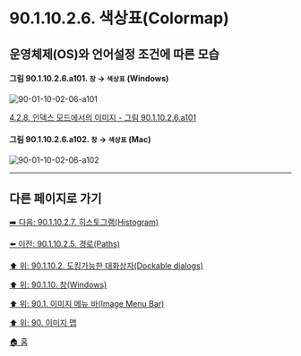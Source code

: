 # 90.1.10.2.6. 색상표(Colormap)
## 운영체제(OS)와 언어설정 조건에 따른 모습

<a id="90-01-10-02-06-a101"></a>

#### 그림 90.1.10.2.6.a101. `창` → `색상표` (Windows)
![90-01-10-02-06-a101](https://github.com/wonder13662/gimp/assets/15767104/6bde90e9-1786-4537-8dc8-631d03c446db)

[4.2.8. 인덱스 모드에서의 이미지 - 그림 90.1.10.2.6.a101](./04-02-08-the-image-is-in-indexed-color-mode.md#90-01-10-02-06-a101)

<a id="90-01-10-02-06-a102"></a>

#### 그림 90.1.10.2.6.a102. `창` → `색상표` (Mac)
![90-01-10-02-06-a102](https://github.com/wonder13662/gimp/assets/15767104/bf75068a-5957-41d4-b089-4bbdf726c72f)

***

## 다른 페이지로 가기

[➡️ 다음: 90.1.10.2.7. 히스토그램(Histogram)](./90-01-10-02-07-histogram.md)

[⬅️ 이전: 90.1.10.2.5. 경로(Paths)](./90-01-10-02-05-paths.md)

[⬆️ 위: 90.1.10.2. 도킹가능한 대화상자(Dockable dialogs)](./90-01-10-02-00-dockable_dialogs.md)

[⬆️ 위: 90.1.10. 창(Windows)](./90-01-10-00-windows.md)

[⬆️ 위: 90.1. 이미지 메뉴 바(Image Menu Bar)](./90-01-00-image-menu-bar.md)

[⬆️ 위: 90. 이미지 맵](./90-00-image-map.md)

[🏠 홈](./00-home.md)
